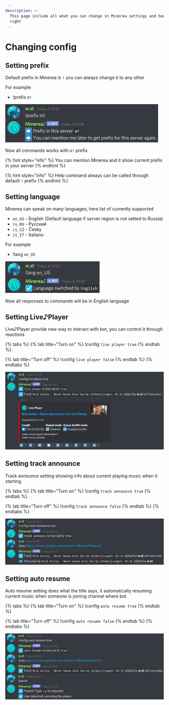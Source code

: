 ```yaml
---
description: >-
  This page include all what you can change in Minerea settings and how to do it
  right
---
```


# Changing config

## Setting prefix

Default prefix in Minerea is `!` you can always change it to any other

For example

* !prefix `m!`

![](../.gitbook/assets/settingprefix.png)

Now all commands works with `m!` prefix

{% hint style="info" %}
You can mention Minerea and it show current prefix in your server
{% endhint %}

{% hint style="info" %}
Help command always can be called through default `!` prefix
{% endhint %}

## Setting language

Minerea can speak on many languages, here list of currently supported

* `en_US` - English \(Default language if server region is not setted to Russia\)
* `ru_RU` - Русский
* `cs_CZ` - Česky
* `it_IT` - Italiano

For example

* !lang `en_US`

![](../.gitbook/assets/lang%20%281%29.png)

Now all responses to commands will be in English language

## Setting Live♪Player

Live♪Player provide new way to interact with bot, you can control it through reactions

{% tabs %}
{% tab title="Turn on" %}
!config `live player true`
{% endtab %}

{% tab title="Turn off" %}
!config `live player false`
{% endtab %}
{% endtabs %}

![](../.gitbook/assets/liveplayer%20%281%29.png)

## Setting track announce

Track announce setting showing info about current playing music when it starting

{% tabs %}
{% tab title="Turn on" %}
!config `track announce true`
{% endtab %}

{% tab title="Turn off" %}
!config `track announce false`
{% endtab %}
{% endtabs %}

![](../.gitbook/assets/trackannounce%20%281%29.png)

## Setting auto resume

Auto resume setting does what the title says, it automatically resuming current music when someone is joining channel where bot

{% tabs %}
{% tab title="Turn on" %}
!config `auto resume true`
{% endtab %}

{% tab title="Turn off" %}
!config `auto resume false`
{% endtab %}
{% endtabs %}

![](../.gitbook/assets/autoresume.png)




